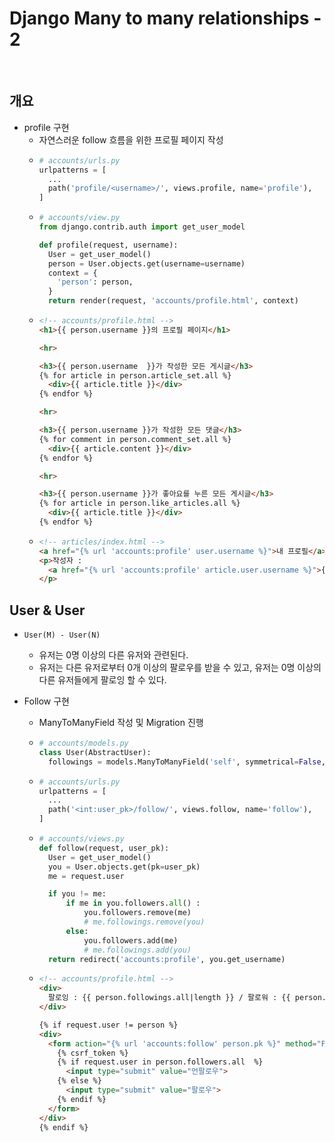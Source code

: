 # Django Many to many relationships - 2

<br>

## 개요
- profile 구현
  - 자연스러운 follow 흐름을 위한 프로필 페이지 작성
  - ```python
    # accounts/urls.py
    urlpatterns = [
      ...
      path('profile/<username>/', views.profile, name='profile'),
    ]
    ```
  - ```python
    # accounts/view.py
    from django.contrib.auth import get_user_model

    def profile(request, username):
      User = get_user_model()
      person = User.objects.get(username=username)
      context = {
        'person': person,
      }
      return render(request, 'accounts/profile.html', context)
    ```
  - ```html
    <!-- accounts/profile.html -->
    <h1>{{ person.username }}의 프로필 페이지</h1>

    <hr>

    <h3>{{ person.username  }}가 작성한 모든 게시글</h3>
    {% for article in person.article_set.all %}
      <div>{{ article.title }}</div>
    {% endfor %}

    <hr>

    <h3>{{ person.username }}가 작성한 모든 댓글</h3>
    {% for comment in person.comment_set.all %}
      <div>{{ article.content }}</div>
    {% endfor %}

    <hr>

    <h3>{{ person.username }}가 좋아요를 누른 모든 게시글</h3>
    {% for article in person.like_articles.all %}
      <div>{{ article.title }}</div>
    {% endfor %}
    ```
  - ```html
    <!-- articles/index.html -->
    <a href="{% url 'accounts:profile' user.username %}">내 프로필</a>
    <p>작성자 : 
      <a href="{% url 'accounts:profile' article.user.username %}">{{ article.user }}</a>
    </p>
    ```


## User & User
- `User(M) - User(N)`
  - 유저는 0명 이상의 다른 유저와 관련된다.
  - 유저는 다른 유저로부터 0개 이상의 팔로우를 받을 수 있고, 유저는 0명 이상의 다른 유저들에게 팔로잉 할 수 있다.

- Follow 구현
  - ManyToManyField 작성 및 Migration 진행
  - ```python
    # accounts/models.py
    class User(AbstractUser):
      followings = models.ManyToManyField('self', symmetrical=False, related_name='followers')
    ```
  - ```python
    # accounts/urls.py
    urlpatterns = [
      ...
      path('<int:user_pk>/follow/', views.follow, name='follow'),
    ]
    ```
  - ```python
    # accounts/views.py
    def follow(request, user_pk):
      User = get_user_model()
      you = User.objects.get(pk=user_pk)
      me = request.user

      if you != me:
          if me in you.followers.all() :
              you.followers.remove(me)
              # me.followings.remove(you)
          else:
              you.followers.add(me)
              # me.followings.add(you)
      return redirect('accounts:profile', you.get_username)
    ```
  - ```html
    <!-- accounts/profile.html -->
    <div>
      팔로잉 : {{ person.followings.all|length }} / 팔로워 : {{ person.followers.all|length }}
    </div>

    {% if request.user != person %}
    <div>
      <form action="{% url 'accounts:follow' person.pk %}" method="POST">
        {% csrf_token %}
        {% if request.user in person.followers.all  %}
          <input type="submit" value="언팔로우">
        {% else %}
          <input type="submit" value="팔로우">
        {% endif %}
      </form>
    </div>
    {% endif %}
    ```
